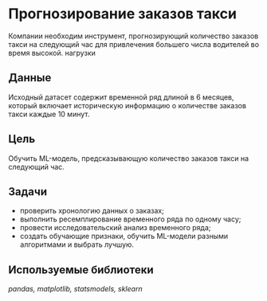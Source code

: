 # Прогнозирование заказов такси

Компании необходим инструмент, прогнозирующий количество заказов такси на следующий час для привлечения большего числа водителей во время высокой. нагрузки

## Данные

Исходный датасет содержит временной ряд длиной в 6 месяцев, который включает историческую информацию о количестве заказов такси каждые 10 минут.

## Цель

Обучить ML-модель, предсказывающую количество заказов такси на следующий час.

## Задачи

- проверить хронологию данных о заказах;
- выполнить ресемплирование временного ряда по одному часу;
- провести исследовательский анализ временного ряда;
- создать обучающие признаки, обучить ML-модели разными алгоритмами и выбрать лучшую.

## Используемые библиотеки

*pandas, matplotlib, statsmodels, sklearn*